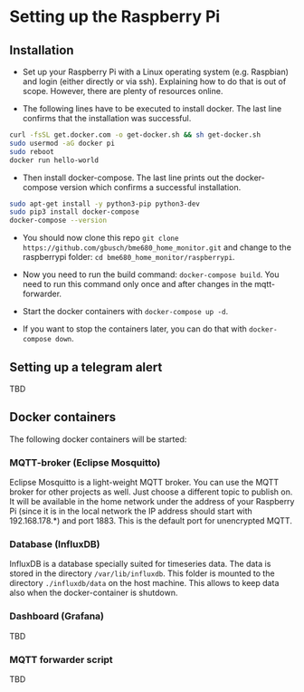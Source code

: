 # Setting up the Raspberry Pi

## Installation

* Set up your Raspberry Pi with a Linux operating system (e.g. Raspbian) and login (either directly or via ssh). Explaining how to do that is out of scope. However, there are plenty of resources online.

* The following lines have to be executed to install docker. The last line confirms that the installation was successful.
```bash
curl -fsSL get.docker.com -o get-docker.sh && sh get-docker.sh
sudo usermod -aG docker pi
sudo reboot
docker run hello-world
```

* Then install docker-compose. The last line prints out the docker-compose version which confirms a successful installation.
```bash
sudo apt-get install -y python3-pip python3-dev
sudo pip3 install docker-compose
docker-compose --version
```

* You should now clone this repo ```git clone https://github.com/gbusch/bme680_home_monitor.git``` and change to the raspberrypi folder: ```cd bme680_home_monitor/raspberrypi```.

* Now you need to run the build command: ```docker-compose build```. You need to run this command only once and after changes in the mqtt-forwarder.

* Start the docker containers with ```docker-compose up -d```. 

* If you want to stop the containers later, you can do that with ```docker-compose down```.


## Setting up a telegram alert
TBD


## Docker containers
The following docker containers will be started:
 
### MQTT-broker (Eclipse Mosquitto)
Eclipse Mosquitto is a light-weight MQTT broker. 
You can use the MQTT broker for other projects as well. Just choose a different topic to publish on.
It will be available in the home network under the address of your Raspberry Pi (since it is in the local network the IP address should start with 192.168.178.*) and port 1883. This is the default port for unencrypted MQTT.

### Database (InfluxDB)
InfluxDB is a database specially suited for timeseries data. The data is stored in the directory ```/var/lib/influxdb```. This folder is mounted to the directory ```./influxdb/data``` on the host machine. This allows to keep data also when the docker-container is shutdown.

### Dashboard (Grafana)
TBD

### MQTT forwarder script
TBD
